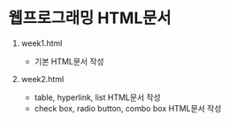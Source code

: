 # 웹프로그래밍 HTML문서

1. week1.html
    - 기본 HTML문서 작성


2. week2.html
    - table, hyperlink, list HTML문서 작성
    - check box, radio button, combo box HTML문서 작성

